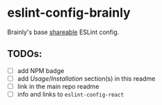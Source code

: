 # eslint-config-brainly
Brainly's base [shareable](https://eslint.org/docs/developer-guide/shareable-configs) ESLint config.

## TODOs:
* [ ] add NPM badge
* [ ] add _Usage_/_Installation_ section(s) in this readme
* [ ] link in the main repo readme
* [ ] info and links to `eslint-config-react`
